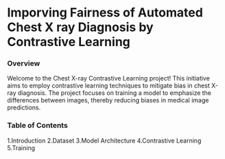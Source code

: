 #  Imporving Fairness of Automated Chest X ray Diagnosis by Contrastive Learning
### Overview
Welcome to the Chest X-ray Contrastive Learning project! This initiative aims to employ contrastive learning techniques to mitigate bias in chest X-ray diagnosis. The project focuses on training a model to emphasize the differences between images, thereby reducing biases in medical image predictions.
### Table of Contents
1.Introduction
2.Dataset
3.Model Architecture
4.Contrastive Learning
5.Training
